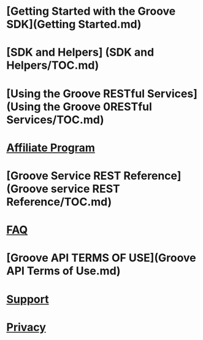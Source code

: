 # [Getting Started with the Groove SDK](Getting Started.md)  
# [SDK and Helpers] (SDK and Helpers/TOC.md)
# [Using the Groove RESTful Services](Using the Groove 0RESTful Services/TOC.md)
# [Affiliate Program](http://aka.ms/MicrosoftAffiliates)
# [Groove Service REST Reference](Groove service REST Reference/TOC.md)
# [FAQ](FAQ.md)
# [Groove API TERMS OF USE](Groove API Terms of Use.md)
# [Support](Support.md)
# [Privacy](Privacy.md)

